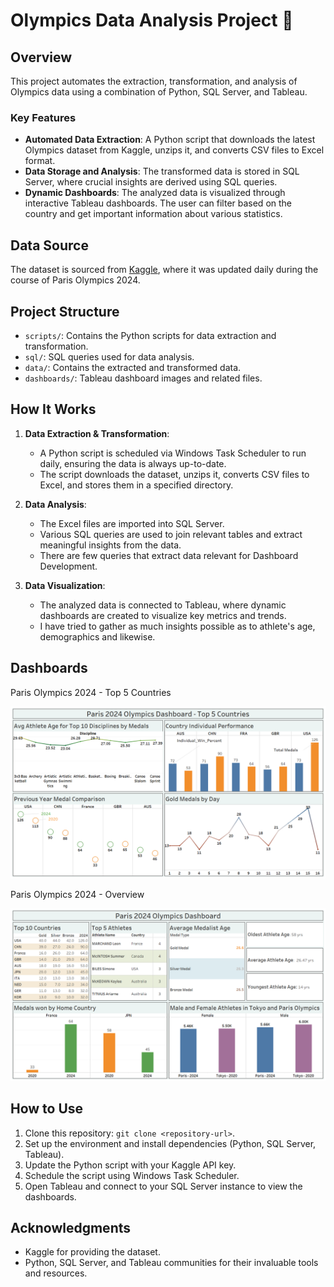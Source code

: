 # Olympics Data Analysis Project 🏅

## Overview
This project automates the extraction, transformation, and analysis of Olympics data using a combination of Python, SQL Server, and Tableau.

### Key Features
- **Automated Data Extraction**: A Python script that downloads the latest Olympics dataset from Kaggle, unzips it, and converts CSV files to Excel format.
- **Data Storage and Analysis**: The transformed data is stored in SQL Server, where crucial insights are derived using SQL queries.
- **Dynamic Dashboards**: The analyzed data is visualized through interactive Tableau dashboards. The user can filter based on the country and get important information about various statistics. 

## Data Source
The dataset is sourced from [Kaggle](https://www.kaggle.com/datasets/piterfm/paris-2024-olympic-summer-games), where it was updated daily during the course of Paris Olympics 2024.

## Project Structure
- `scripts/`: Contains the Python scripts for data extraction and transformation.
- `sql/`: SQL queries used for data analysis.
- `data/`: Contains the extracted and transformed data.
- `dashboards/`: Tableau dashboard images and related files.

## How It Works
1. **Data Extraction & Transformation**:
   - A Python script is scheduled via Windows Task Scheduler to run daily, ensuring the data is always up-to-date.
   - The script downloads the dataset, unzips it, converts CSV files to Excel, and stores them in a specified directory.

2. **Data Analysis**:
   - The Excel files are imported into SQL Server.
   - Various SQL queries are used to join relevant tables and extract meaningful insights from the data.
   - There are few queries that extract data relevant for Dashboard Development. 

3. **Data Visualization**:
   - The analyzed data is connected to Tableau, where dynamic dashboards are created to visualize key metrics and trends.
   - I have tried to gather as much insights possible as to athlete's age, demographics and likewise.

## Dashboards
Paris Olympics 2024 - Top 5 Countries

![Dashboard 1](Dashboards/Paris%202024%20Olympics%20Dashboard%20-%20Top%205%20Countries.png)

Paris Olympics 2024 - Overview

![Dashboard 2](Dashboards/Paris%202024%20Olympics%20Dashboard.png)

## How to Use
1. Clone this repository: `git clone <repository-url>`.
2. Set up the environment and install dependencies (Python, SQL Server, Tableau).
3. Update the Python script with your Kaggle API key.
4. Schedule the script using Windows Task Scheduler.
5. Open Tableau and connect to your SQL Server instance to view the dashboards.

## Acknowledgments
- Kaggle for providing the dataset.
- Python, SQL Server, and Tableau communities for their invaluable tools and resources.

